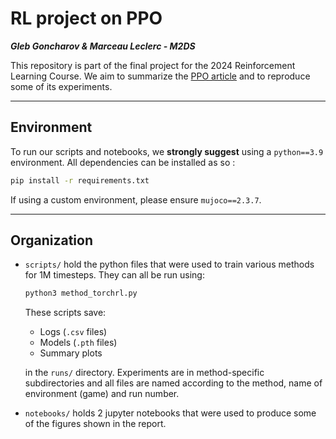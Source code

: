 # RL project on PPO 

***Gleb Goncharov & Marceau Leclerc - M2DS***

This repository is part of the final project for the 2024 Reinforcement Learning Course. We aim to summarize the [PPO article](https://arxiv.org/abs/1707.06347) and to reproduce some of its experiments.

---

## Environment

To run our scripts and notebooks, we **strongly suggest** using a `python==3.9` environment.  All dependencies can be installed as so :

```sh
pip install -r requirements.txt
```

If using a custom environment, please ensure `mujoco==2.3.7`.

---

## Organization

- `scripts/` hold the python files that were used to train various methods for 1M timesteps. They can all be run using:

  ```sh
  python3 method_torchrl.py
  ```

  These scripts save:

  - Logs (`.csv` files)
  - Models (`.pth` files)
  - Summary plots

  in the `runs/` directory. Experiments are in method-specific subdirectories and all files are named according to the method, name of environment (game) and run number.

- `notebooks/` holds 2 jupyter notebooks that were used to produce some of the figures shown in the report.
